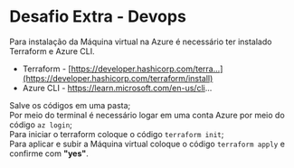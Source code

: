 # Desafio Extra - Devops
Para instalação da Máquina virtual na Azure é necessário ter instalado Terraform e Azure CLI.
- Terraform - [https://developer.hashicorp.com/terra...](https://developer.hashicorp.com/terraform/install)
- Azure CLI - https://learn.microsoft.com/en-us/cli...

Salve os códigos em uma pasta;  
Por meio do terminal é necessário logar em uma conta Azure por meio do código `az login`;  
Para iniciar o terraform coloque o código `terraform init`;  
Para aplicar e subir a Máquina virtual coloque o código `terraform apply` e confirme com **"yes"**. 
